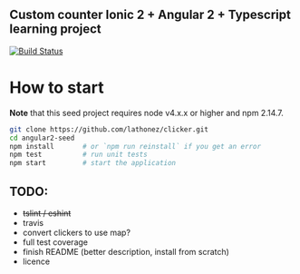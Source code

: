## Custom counter Ionic 2 + Angular 2 + Typescript learning project
[![Build Status](https://travis-ci.org/lathonez/clicker.svg?branch=master)](https://travis-ci.org/lathonez/clicker)

# How to start

**Note** that this seed project requires node v4.x.x or higher and npm 2.14.7.

```bash
git clone https://github.com/lathonez/clicker.git
cd angular2-seed
npm install       # or `npm run reinstall` if you get an error
npm test          # run unit tests
npm start         # start the application
```

## TODO:
* ~~tslint / eshint~~
* travis
* convert clickers to use map?
* full test coverage
* finish README (better description, install from scratch)
* licence

